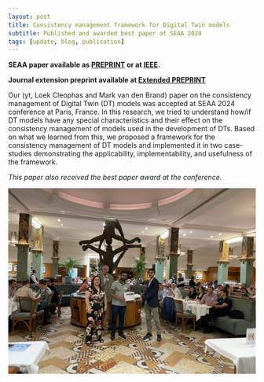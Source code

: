 ```yaml
---
layout: post
title: Consistency management framework for Digital Twin models
subtitle: Published and awarded best paper at SEAA 2024
tags: [update, blog, publication]
---
```


__SEAA paper available as [PREPRINT](/files/preprints/SEAA24_Maintaining_consistency_of_digital_twin_models__exploring_the_potential_of_graph_based_approaches.pdf) or at
[IEEE](https://doi.org/10.1109/SEAA64295.2024.00031).__

__Journal extension preprint available at [Extended PREPRINT](http://ssrn.com/abstract=5105174)__

Our (yt, Loek Cleophas and Mark van den Brand) paper on the consistency management of Digital Twin (DT) models was accepted at SEAA 2024 conference at Paris, France. In this research, we tried to understand how/if DT models have any special characteristics and their effect on the consistency management of models used in the development of DTs. Based on what we learned from this, we proposed a framework for the consistency management of DT models and implemented it in two case-studies demonstrating the applicability, implementability, and usefulness of the framework.

_This paper also received the best paper award at the conference._

![Receiving best paper award at SEAA 2024 gala dinner at Paris.](/files/images/SEAA2024.jpg "Receiving best paper award at SEAA 2024 gala dinner at Paris.")

